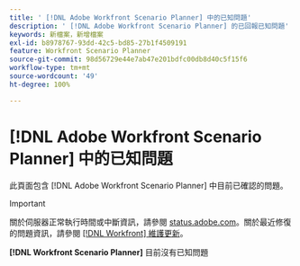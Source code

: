 ```yaml
---
title: ' [!DNL Adobe Workfront Scenario Planner] 中的已知問題'
description: ' [!DNL Adobe Workfront Scenario Planner] 的已回報已知問題'
keywords: 新檔案，新增檔案
exl-id: b8978767-93dd-42c5-bd85-27b1f4509191
feature: Workfront Scenario Planner
source-git-commit: 98d56729e44e7ab47e201bdfc00db8d40c5f15f6
workflow-type: tm+mt
source-wordcount: '49'
ht-degree: 100%

---
```


# [!DNL Adobe Workfront Scenario Planner] 中的已知問題

此頁面包含 [!DNL Adobe Workfront Scenario Planner] 中目前已確認的問題。

>[!IMPORTANT]
>
>關於伺服器正常執行時間或中斷資訊，請參閱 [status.adobe.com](https://status.adobe.com)。關於最近修復的問題資訊，請參閱 [[!DNL Workfront] 維護更新](../maintenance/current-updates.md)。

**[!DNL Workfront Scenario Planner]** 目前沒有已知問題
<!--


-->
